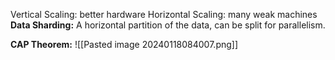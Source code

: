 
Vertical Scaling: better hardware
Horizontal Scaling: many weak machines
**Data Sharding:** A horizontal partition of the data, can be split for parallelism.

**CAP Theorem:**
	![[Pasted image 20240118084007.png]]
	